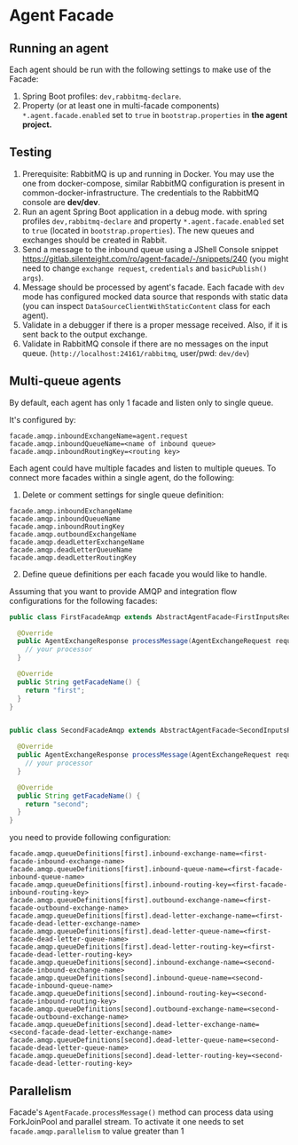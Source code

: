 # Agent Facade

## Running an agent

Each agent should be run with the following settings to make use of the Facade:
1. Spring Boot profiles: `dev,rabbitmq-declare`.
2. Property (or at least one in multi-facade components) `*.agent.facade.enabled` set to `true`
in `bootstrap.properties` in **the agent project.**

## Testing

1. Prerequisite: RabbitMQ is up and running in Docker. You may use the one from docker-compose, similar RabbitMQ configuration is present in common-docker-infrastructure.
   The credentials to the RabbitMQ console are **dev/dev**.
2. Run an agent Spring Boot application in a debug mode. with spring profiles `dev,rabbitmq-declare` and property `*.agent.facade.enabled` set to `true` (located in `bootstrap.properties`). 
   The new queues and exchanges should be created in Rabbit.
3. Send a message to the inbound queue using a JShell Console snippet https://gitlab.silenteight.com/ro/agent-facade/-/snippets/240 (you might need to change `exchange request`, `credentials` and `basicPublish() args`).
4. Message should be processed by agent's facade. Each facade with `dev` mode has configured mocked data source that responds with static data (you can inspect `DataSourceClientWithStaticContent` class for each agent).
5. Validate in a debugger if there is a proper message received. Also, if it is sent back to the output exchange.
6. Validate in RabbitMQ console if there are no messages on the input queue. (`http://localhost:24161/rabbitmq`, user/pwd: `dev/dev`)

## Multi-queue agents

By default, each agent has only 1 facade and listen only to single queue.

It's configured by:
```
facade.amqp.inboundExchangeName=agent.request
facade.amqp.inboundQueueName=<name of inbound queue>
facade.amqp.inboundRoutingKey=<routing key>
```

Each agent could have multiple facades and listen to multiple queues.
To connect more facades within a single agent, do the following:

1. Delete or comment settings for single queue definition:
```asciidoc
facade.amqp.inboundExchangeName
facade.amqp.inboundQueueName
facade.amqp.inboundRoutingKey
facade.amqp.outboundExchangeName
facade.amqp.deadLetterExchangeName
facade.amqp.deadLetterQueueName
facade.amqp.deadLetterRoutingKey
```

2. Define queue definitions per each facade you would like to handle.

Assuming that you want to provide AMQP and integration flow configurations for the following facades:

```java
public class FirstFacadeAmqp extends AbstractAgentFacade<FirstInputsRequest, FirstInput> {

  @Override
  public AgentExchangeResponse processMessage(AgentExchangeRequest request) {
    // your processor
  }

  @Override
  public String getFacadeName() {
    return "first";
  }
}


public class SecondFacadeAmqp extends AbstractAgentFacade<SecondInputsRequest, SecondInput> {

  @Override
  public AgentExchangeResponse processMessage(AgentExchangeRequest request) {
    // your processor
  }

  @Override
  public String getFacadeName() {
    return "second";
  }
}

```

you need to provide following configuration:

```
facade.amqp.queueDefinitions[first].inbound-exchange-name=<first-facade-inbound-exchange-name>
facade.amqp.queueDefinitions[first].inbound-queue-name=<first-facade-inbound-queue-name>
facade.amqp.queueDefinitions[first].inbound-routing-key=<first-facade-inbound-routing-key>
facade.amqp.queueDefinitions[first].outbound-exchange-name=<first-facade-outbound-exchange-name>
facade.amqp.queueDefinitions[first].dead-letter-exchange-name=<first-facade-dead-letter-exchange-name>
facade.amqp.queueDefinitions[first].dead-letter-queue-name=<first-facade-dead-letter-queue-name>
facade.amqp.queueDefinitions[first].dead-letter-routing-key=<first-facade-dead-letter-routing-key>
facade.amqp.queueDefinitions[second].inbound-exchange-name=<second-facade-inbound-exchange-name>
facade.amqp.queueDefinitions[second].inbound-queue-name=<second-facade-inbound-queue-name>
facade.amqp.queueDefinitions[second].inbound-routing-key=<second-facade-inbound-routing-key>
facade.amqp.queueDefinitions[second].outbound-exchange-name=<second-facade-outbound-exchange-name>
facade.amqp.queueDefinitions[second].dead-letter-exchange-name=<second-facade-dead-letter-exchange-name>
facade.amqp.queueDefinitions[second].dead-letter-queue-name=<second-facade-dead-letter-queue-name>
facade.amqp.queueDefinitions[second].dead-letter-routing-key=<second-facade-dead-letter-routing-key>
```

## Parallelism

Facade's `AgentFacade.processMessage()` method can process data using ForkJoinPool and parallel stream. To activate it
one needs to set `facade.amqp.parallelism` to value greater than 1
